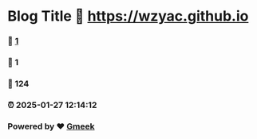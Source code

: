 # Blog Title :link: https://wzyac.github.io 
### :page_facing_up: [1](https://wzyac.github.io/tag.html) 
### :speech_balloon: 1 
### :hibiscus: 124 
### :alarm_clock: 2025-01-27 12:14:12 
### Powered by :heart: [Gmeek](https://github.com/Meekdai/Gmeek)
